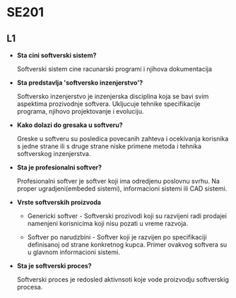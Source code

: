# SE201

## L1

* **Sta cini softverski sistem?**

    Softverski sistem cine racunarski programi i njihova dokumentacija

* **Sta predstavlja 'softversko inzenjerstvo'?**

    Softversko inzenjerstvo je inzenjerska disciplina koja se bavi svim aspektima prozivodnje softvera. Ukljucuje tehnike specifikacije programa, njihovo projektovanje i evoluciju.

* **Kako dolazi do gresaka u softveru?** 

    Greske u softveru su posledica povecanih zahteva i ocekivanja korisnika s jedne strane ili s druge strane niske primene metoda i tehnika softverskog inzenjerstva.

* **Sta je profesionalni softver?**

    Profesionalni softver je softver koji ima odredjenu poslovnu svrhu. Na proper ugradjeni(embeded sistemi), informacioni sistemi ili CAD sistemi.

* **Vrste softverskih proizvoda**

    * Genericki softver - Softverski prozivodi koji su razvijeni radi prodajei namenjeni korisnicima koji nisu pozati u vreme razvoja.
    
    * Softver po narudzbini - Softver koji je razvijen po specifikaciji definisanoj od strane konkretnog kupca. Primer ovakvog softvera su u glavnom informacioni sistemi.

* **Sta je softverski proces?**

    Softverski proces je redosled aktivnsoti koje vode proizvodju softverskig procesa.